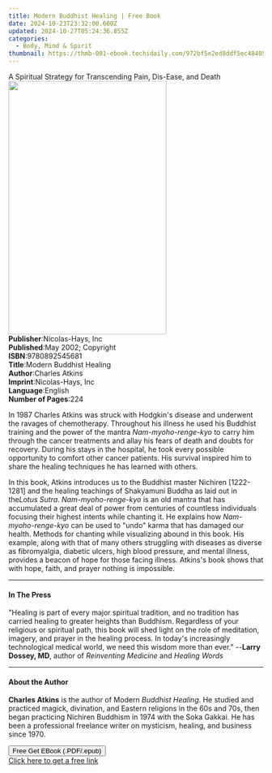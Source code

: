 ```yaml
---
title: Modern Buddhist Healing | Free Book
date: 2024-10-23T23:32:00.600Z
updated: 2024-10-27T05:24:36.855Z
categories:
  - Body, Mind & Spirit
thumbnail: https://thmb-001-ebook.techidaily.com/972bf5e2ed8ddf5ec4840528c197274db823a66770fe55aca107349c4070e906.jpg
---
```

<main id="book-container">
  <div class="flex flex-col">
    <div class="book-brief flex-1 py-6 px-4 sm:p-6 md:py-10 md:px-8">
      <!-- brief-->
      <div class="book-brief-main">
        A Spiritual Strategy for Transcending Pain, Dis-Ease, and Death
      </div>
    </div>
    <div
      class="book-meta-info flex-1 grid gap-4 col-start-1 col-end-3 row-start-1 sm:mb-6 sm:grid-cols-4 lg:gap-6 lg:col-start-2 lg:row-end-6 lg:row-span-6 lg:mb-0"
    >
      <div
        class="book-meta-info-left place-content-center mt-4 p-4 text-sm leading-6 col-start-2 col-span-2 dark:text-slate-400"
      >
        <img
          class="w-full h-500 object-cover rounded-lg sm:h-255 sm:col-span-2 lg:col-span-full"
          src="https://img-001-ebook.techidaily.com/466b6db7a528dd07fdaffca0442276d8a8a6b372e32aec9dccf42497a11c2892.jpg"
          alt=""
          width="312"
          height="500"
        />
      </div>
      <div
        class="book-meta-info-right mt-2 col-start-1 row-start-2 col-span-3 self-center"
      >
        <!-- meta data  -->
        <div class="flex flex-col px-4 md:px-8">
          <div class="flex-1">
            <strong>Publisher</strong>:<span class="px-2"
              >Nicolas-Hays, Inc</span
            >
          </div>
          <div class="flex-1">
            <strong>Published</strong>:<span class="px-2"
              >May 2002; Copyright</span
            >
          </div>
          <div class="flex-1">
            <strong>ISBN</strong>:<span class="px-2">9780892545681</span>
          </div>
          <div class="flex-1">
            <strong>Title</strong>:<span class="px-2"
              >Modern Buddhist Healing</span
            >
          </div>
          <div class="flex-1">
            <strong>Author</strong>:<span class="px-2">Charles Atkins</span>
          </div>
          <div class="flex-1">
            <strong>Imprint</strong>:<span class="px-2">Nicolas-Hays, Inc</span>
          </div>
          <div class="flex-1">
            <strong>Language</strong>:<span class="px-2">English</span>
          </div>
          <div class="flex-1">
            <strong>Number of Pages</strong>:<span class="px-2">224</span>
          </div>
        </div>
      </div>
    </div>
    <div class="book-description flex-1 py-6 px-4 sm:p-6 md:py-10 md:px-8">
      <div class="book-description-main">
        <div accordion-content="" id="description">
          <p>
            In 1987 Charles Atkins was struck with Hodgkin's disease and
            underwent the ravages of chemotherapy. Throughout his illness he
            used his Buddhist training and the power of the
            mantra&nbsp;<i>Nam-myoho-renge-kyo</i>&nbsp;to carry him through the
            cancer treatments and allay his fears of death and doubts for
            recovery. During his stays in the hospital, he took every possible
            opportunity to comfort other cancer patients. His survival inspired
            him to share the healing techniques he has learned with others.
          </p>
          <p>
            In this book, Atkins introduces us to the Buddhist master Nichiren
            [1222-1281] and the healing teachings of Shakyamuni Buddha as laid
            out in the<i>Lotus Sutra</i
            >.&nbsp;<i>Nam-myoho-renge-kyo</i>&nbsp;is an old mantra that has
            accumulated a great deal of power from centuries of countless
            individuals focusing their highest intents while chanting it. He
            explains how&nbsp;<i>Nam-myoho-renge-kyo</i>&nbsp;can be used to
            "undo" karma that has damaged our health. Methods for chanting while
            visualizing abound in this book. His example, along with that of
            many others struggling with diseases as diverse as fibromyalgia,
            diabetic ulcers, high blood pressure, and mental illness, provides a
            beacon of hope for those facing illness. Atkins's book shows that
            with hope, faith, and prayer nothing is impossible.
          </p>
        </div>
        <div class="accordion-fader"></div>
      </div>
    </div>
    <div class="book-excerpts flex-1 py-6 px-4 sm:p-6 md:py-10 md:px-8">
      <!-- excerpts-->
      <div class="book-excerpts-main">
        <hr />
        <h4 class="placeholder placeholder-heading">
          <span>In The Press</span>
        </h4>
        <p>
          "Healing is part of every major spiritual tradition, and no tradition
          has carried healing to greater heights than Buddhism. Regardless of
          your religious or spiritual path, this book will shed light on the
          role of meditation, imagery, and prayer in the healing process. In
          today's increasingly technological medical world, we need this wisdom
          more than ever." --<b>Larry Dossey, MD</b>, author of&nbsp;<i
            >Reinventing Medicine</i
          >&nbsp;and&nbsp;<i>Healing Words</i>
        </p>
      </div>
    </div>
    <div class="book-about-author flex-1 py-6 px-4 sm:p-6 md:py-10 md:px-8">
      <!-- about author-->
      <div class="book-main-author-main">
        <hr />
        <h4 class="placeholder placeholder-heading">
          <span>About the Author</span>
        </h4>
        <p>
          <b>Charles Atkins</b>&nbsp;is the author of Modern&nbsp;<i
            >Buddhist Healing</i
          >. He studied and practiced magick, divination, and Eastern religions
          in the 60s and 70s, then began practicing Nichiren Buddhism in 1974
          with the Soka Gakkai. He has been a professional freelance writer on
          mysticism, healing, and business since 1970.
        </p>
      </div>
    </div>
    <div class="book-free-get flex-1 py-6 px-4 sm:p-6 md:py-10 md:px-8">
      <button
        id="btn-free-get"
        class="bg-blue-500 hover:bg-blue-700 text-white font-bold py-2 px-4 rounded"
      >
        Free Get EBook (.PDF/.epub)
      </button>
      <div id="countdown-display" class="px-2 text-lg mt-2"></div>
      <a
        id="free-link"
        class="hidden bg-blue-500 hover:bg-blue-700 text-white font-bold py-2 px-4 rounded"
        href="https://www.ebooks.com/en-us/book/2089648/modern-buddhist-healing/charles-atkins/"
        target="_blank"
        >Click here to get a free link</a
      >
    </div>
    <script>
      let countdownTime = 0;
      let countdownInterval = null;
      document
        .getElementById('btn-free-get')
        .addEventListener('click', startCountdown);
      function startCountdown() {
        countdownTime = new Date().getTime() + 60000 * 3;
        countdownInterval = setInterval(updateCountdown, 1000);
        document.getElementById('btn-free-get').disabled = true;
        document
          .getElementById('btn-free-get')
          .classList.add('bg-gray-500', 'cursor-not-allowed');
      }
      function updateCountdown() {
        let currentTime = new Date().getTime();
        let timeLeft = countdownTime - currentTime;
        let secondsLeft = Math.floor(timeLeft / 1000);
        document.getElementById('countdown-display').innerHTML =
          `Remaining time: ${secondsLeft} seconds.`;
        if (secondsLeft <= 0) {
          clearInterval(countdownInterval);
          document.getElementById('btn-free-get').classList.add('hidden');
          document.getElementById('free-link').classList.remove('hidden');
          document.getElementById('countdown-display').innerHTML = '';
        }
      }
    </script>
  </div>
</main>

<ins class="adsbygoogle"
      style="display:block"
      data-ad-client="ca-pub-7571918770474297"
      data-ad-slot="8358498916"
      data-ad-format="auto"
      data-full-width-responsive="true"></ins>
    